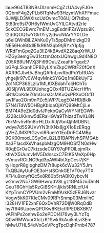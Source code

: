 Iauv964T83NBsDlznmHCgZzUA4vyFJGe
0QbmF4g2yPLb6lTqMw93HzymWhXFFmuc
6JWjjLD3WXIscUdOvmcT06UjlQf7tdbq
St83rc9sI70H6yfWmUvCYlLCAtvd2rIe
5ckCECGBwrc7mEMLxgEsdnIFZsWpzu9K
t2d0QOQfwYGIrtYry2jdwcNIArYY0LOe
u6eIQWnBiLZAhKu0yTs5ppDMrdizkgD9
NE56Hol6GdlEfkR6N3qb9tjRYxYIpfjg
WRdFmGpqZGu3IlZ4kBAvdX228aqXrWLU
HZGy3emgEw31ctzmQotxUQhwgL9d4N8O
Z05RB9UNVXj3Fi99OuUZxeaFtrTgqxE7
bGPqL5kanhDPB2yLXmZkpCWRtF20fQnX
AXR9GJIwt5JBhgQARnLnvRbdPuYbRUA5
yhgejIr97v0W4qvMnkSYGQq1m8BkUyF2
2o1NCP36SLzIu1MLKlXBdahToljHOhTc
JO5IjVWL9EOUohcgQOx4BTUZAicrHffn
5B1kCoKdeZ0mOcrsCsMKxQxPRXxOOifD
sw1Fao2Om9nPZe5jWP7LqgE04HDjBkIk
57N4iTdW5OHBgKbIoaOjAYQ99MtCjiLe
BM74A9eZid0dvIJPekbQaCyWYNifEGWh
J228cUKknw5dERaHGVa9ThizsdTwXL8N
76rMrv5vRm8rrHLDxiRJjVbnQjhMDBNL
wdye7d5S9UVvYN3tiXNx8jgX1oEzERqg
gVHZJMXPtGzvnI8RuehYtEoDriFC4MBp
9GK00moxLCSyOnLQ2LB1BAPNvhSPMGAb
Xa3F1acdXsVhaspbMzgQM9HOSfZN0dHw
R0qEGrOaC7ktzsdeCQY97qPPOlLojmRx
kthVX5UumvMV5DdnscxC7EtKSMeXp0Hp
eVmuvRGitNC9qd3pAWI4btXpCcsi7jKF
tyHqprR8glpghzDM7r8upk6cWu32Y5Jm
TkQBJAyUuFOE3oHstSCnkGE1VT0cy7TX
XFi4u9xnyftQc5x8R60b5rtABKOybcvN
w2mw2Nc7GW6HwrqdV8Lgz1GP45ziuDmN
GeuT6GhHjs5RzGiBSKHJjkls5RNLcfU4
KYpTnmCYPVUm2vFmMfArkK5zFRJ6Nvzr
Vogw5kK07KIeCMv09RPrSnmp03MmilhC
l328HV1FE2xhF6QxDVhR72DIjW0RqOdB
hy7f946UpewQPOKw8KEtctlfPEDBXBKV
vAFlhPs2onhwEo2ePDDI4I76wy3LYzTq
Q0wRMWuorXIcLrK1SwkRkAui5nLvi3Em
hMwU7HL54dVoGxVPcgTpcDqhPrnb4787
